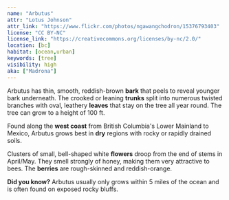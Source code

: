 ```yaml
---
name: "Arbutus"
attr: "Lotus Johnson"
attr_link: "https://www.flickr.com/photos/ngawangchodron/15376793403"
license: "CC BY-NC"
license_link: "https://creativecommons.org/licenses/by-nc/2.0/"
location: [bc]
habitat: [ocean,urban]
keywords: [tree]
visibility: high
aka: ["Madrona"]
---
```

Arbutus has thin, smooth, reddish-brown **bark** that peels to reveal younger bark underneath. The crooked or leaning **trunks** split into numerous twisted branches with oval, leathery **leaves** that stay on the tree all year round. The tree can grow to a height of 100 ft.

Found along the **west coast** from British Columbia's Lower Mainland to Mexico, Arbutus grows best in **dry** regions with rocky or rapidly drained soils.

Clusters of small, bell-shaped white **flowers** droop from the end of stems in April/May. They smell strongly of honey, making them very attractive to bees. The **berries** are rough-skinned and reddish-orange.

**Did you know?** Arbutus usually only grows within 5 miles of the ocean and is often found on exposed rocky bluffs.
